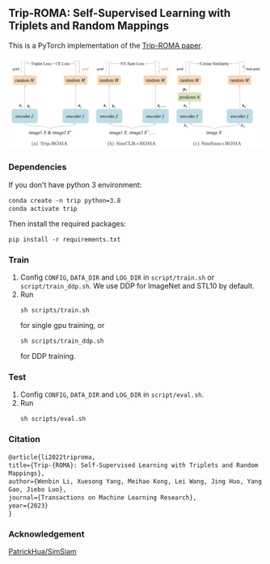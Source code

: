 
## Trip-ROMA: Self-Supervised Learning with Triplets and Random Mappings
This is a PyTorch implementation of the [Trip-ROMA paper](https://openreview.net/forum?id=MR4glug5GU).

<img src='flowchart.png' width=600/>

### Dependencies

If you don't have python 3 environment:
```
conda create -n trip python=3.8
conda activate trip
```
Then install the required packages:
```
pip install -r requirements.txt
```

### Train

1. Config `CONFIG`, `DATA_DIR` and `LOG_DIR` in `script/train.sh` or `script/train_ddp.sh`. We use DDP for ImageNet and STL10 by default.
2. Run
    ```shell
    sh scripts/train.sh
    ```
    for single gpu training, or
    ```shell
    sh scripts/train_ddp.sh
    ```
    for DDP training.

### Test
1. Config `CONFIG`, `DATA_DIR` and `LOG_DIR` in `script/eval.sh`.
2. Run
    ```shell
    sh scripts/eval.sh
    ```

### Citation

```
@article{li2022triproma,
title={Trip-{ROMA}: Self-Supervised Learning with Triplets and Random Mappings},
author={Wenbin Li, Xuesong Yang, Meihao Kong, Lei Wang, Jing Huo, Yang Gao, Jiebo Luo},
journal={Transactions on Machine Learning Research},
year={2023}
}
```

### Acknowledgement
[PatrickHua/SimSiam](https://github.com/PatrickHua/SimSiam)
